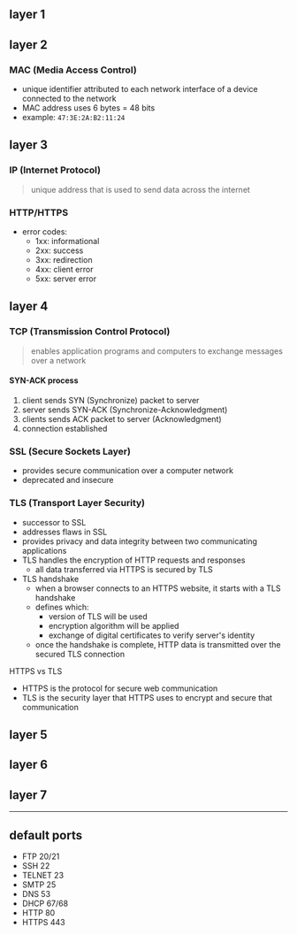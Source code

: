 ## layer 1


## layer 2

### MAC (Media Access Control)

- unique identifier attributed to each network interface of a device connected to the network
- MAC address uses 6 bytes = 48 bits
- example: `47:3E:2A:B2:11:24`

## layer 3

### IP (Internet Protocol)

> unique address that is used to send data across the internet

### HTTP/HTTPS
- error codes:
  - 1xx: informational
  - 2xx: success
  - 3xx: redirection
  - 4xx: client error
  - 5xx: server error

## layer 4

### TCP (Transmission Control Protocol)

> enables application programs and computers to exchange messages over a network

#### SYN-ACK process

1. client sends SYN (Synchronize) packet to server
1. server sends SYN-ACK (Synchronize-Acknowledgment)
1. clients sends ACK packet to server (Acknowledgment)
1. connection established

### SSL (Secure Sockets Layer)

- provides secure communication over a computer network
- deprecated and insecure

### TLS (Transport Layer Security)

- successor to SSL
- addresses flaws in SSL
- provides privacy and data integrity between two communicating applications
- TLS handles the encryption of HTTP requests and responses
  - all data transferred via HTTPS is secured by TLS
- TLS handshake
  - when a browser connects to an HTTPS website, it starts with a TLS handshake
  - defines which:
    - version of TLS will be used
    - encryption algorithm will be applied
    - exchange of digital certificates to verify server's identity
  - once the handshake is complete, HTTP data is transmitted over the secured TLS connection

HTTPS vs TLS
- HTTPS is the protocol for secure web communication
- TLS is the security layer that HTTPS uses to encrypt and secure that communication

## layer 5
## layer 6
## layer 7

---

## default ports

- FTP 20/21
- SSH 22
- TELNET 23
- SMTP 25
- DNS 53
- DHCP 67/68
- HTTP 80
- HTTPS 443
